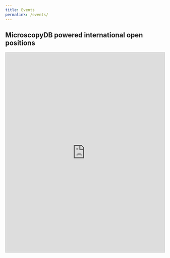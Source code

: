 ```yaml
---
title: Events
permalink: /events/
---
```


## MicroscopyDB powered international open positions
<iframe class="airtable-embed" src="https://airtable.com/embed/shr7lEmWiJgDT3R7a?backgroundColor=red&viewControls=on" frameborder="0" onmousewheel="" width="100%" height="633" style="background: transparent; border: 1px solid #ccc;"></iframe>